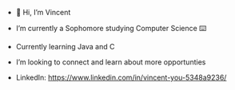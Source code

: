 - 👋 Hi, I’m Vincent 
-  I’m currently a Sophomore studying Computer Science ⌨️
- Currently learning Java and C
- I’m looking to connect and learn about more opportunties

- LinkedIn: https://www.linkedin.com/in/vincent-you-5348a9236/

